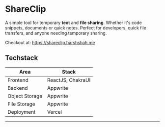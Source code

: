 # ShareClip

A simple tooI for temporary **text** and **file sharing**. Whether it's code snippets, documents or quick notes. Perfect for developers, quick file transfers, and anyone needing temporary sharing.

Checkout at: https://shareclip.harshshah.me

## Techstack

| Area           | Stack             |
| -------------- | ----------------- |
| Frontend       | ReactJS, ChakraUI |
| Backend        | Appwrite          |
| Object Storage | Appwrite          |
| File Storage   | Appwrite          |
| Deployment     | Vercel            |

---
